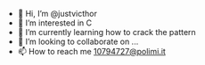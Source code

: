 - 👋 Hi, I’m @justvicthor
- 👀 I’m interested in C
- 🌱 I’m currently learning how to crack the pattern
- 💞️ I’m looking to collaborate on ...
- 📫 How to reach me 10794727@polimi.it

<!---
justvicthor/justvicthor is a ✨ special ✨ repository because its `README.md` (this file) appears on your GitHub profile.
You can click the Preview link to take a look at your changes.
--->
